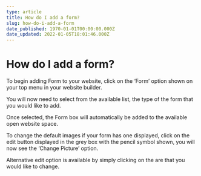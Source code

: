 ```yaml
---
type: article
title: How do I add a form?
slug: how-do-i-add-a-form
date_published: 1970-01-01T00:00:00.000Z
date_updated: 2022-01-05T18:01:46.000Z
---
```


# How do I add a form?

To begin adding Form to your website, click on the ‘Form’ option shown on your top menu in your website builder.

You will now need to select from the available list, the type of the form that you would like to add.

Once selected, the Form box will automatically be added to the available open website space.

To change the default images if your form has one displayed, click on the edit button displayed in the grey box with the pencil symbol shown, you will now see the ‘Change Picture’ option.

Alternative edit option is available by simply clicking on the are that you would like to change.